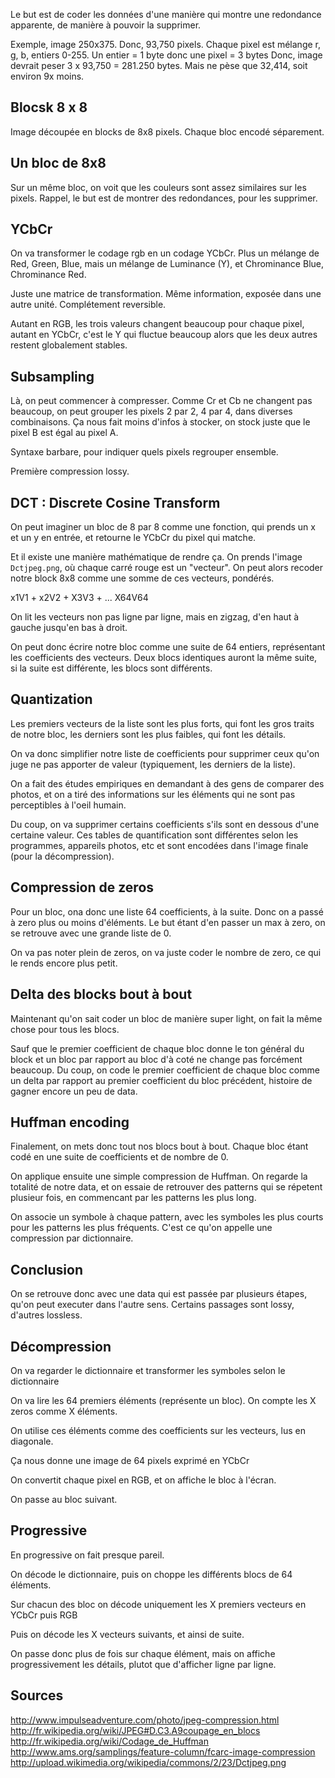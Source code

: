 Le but est de coder les données d'une manière qui montre une redondance
apparente, de manière à pouvoir la supprimer.

Exemple, image 250x375. Donc, 93,750 pixels.
Chaque pixel est mélange r, g, b, entiers 0-255.
Un entier = 1 byte donc une pixel = 3 bytes
Donc, image devrait peser 3 x 93,750 = 281.250 bytes.
Mais ne pèse que 32,414, soit environ 9x moins.

## Blocsk 8 x 8

Image découpée en blocks de 8x8 pixels.
Chaque bloc encodé séparement.

## Un bloc de 8x8

Sur un même bloc, on voit que les couleurs sont assez similaires sur les
pixels.
Rappel, le but est de montrer des redondances, pour les supprimer.

## YCbCr

On va transformer le codage rgb en un codage YCbCr. Plus un mélange de Red,
Green, Blue, mais un mélange de Luminance (Y), et Chrominance Blue, Chrominance
Red.

Juste une matrice de transformation. Même information, exposée dans une autre
unité. Complétement reversible.

Autant en RGB, les trois valeurs changent beaucoup pour chaque pixel, autant en
YCbCr, c'est le Y qui fluctue beaucoup alors que les deux autres restent
globalement stables.

## Subsampling

Là, on peut commencer à compresser. Comme Cr et Cb ne changent pas beaucoup, on
peut grouper les pixels 2 par 2, 4 par 4, dans diverses combinaisons. Ça nous
fait moins d'infos à stocker, on stock juste que le pixel B est égal au pixel
A. 

Syntaxe barbare, pour indiquer quels pixels regrouper ensemble.

Première compression lossy.

## DCT : Discrete Cosine Transform

On peut imaginer un bloc de 8 par 8 comme une fonction, qui prends un x et un
y en entrée, et retourne le YCbCr du pixel qui matche.

Et il existe une manière mathématique de rendre ça. On prends l'image
`Dctjpeg.png`, où chaque carré rouge est un "vecteur". On peut alors recoder
notre block 8x8 comme une somme de ces vecteurs, pondérés.

x1V1 + x2V2 + X3V3 + ... X64V64

On lit les vecteurs non pas ligne par ligne, mais en zigzag, d'en haut à gauche
jusqu'en bas à droit.

On peut donc écrire notre bloc comme une suite de 64 entiers, représentant les
coefficients des vecteurs. Deux blocs identiques auront la même suite, si la
suite est différente, les blocs sont différents.

## Quantization

Les premiers vecteurs de la liste sont les plus forts, qui font les gros traits
de notre bloc, les derniers sont les plus faibles, qui font les détails.

On va donc simplifier notre liste de coefficients pour supprimer ceux qu'on
juge ne pas apporter de valeur (typiquement, les derniers de la liste).

On a fait des études empiriques en demandant à des gens de comparer des photos,
et on a tiré des informations sur les éléments qui ne sont pas perceptibles
à l'oeil humain.

Du coup, on va supprimer certains coefficients s'ils sont en dessous d'une
certaine valeur. Ces tables de quantification sont différentes selon les
programmes, appareils photos, etc et sont encodées dans l'image finale (pour la
décompression).

## Compression de zeros

Pour un bloc, ona  donc une liste 64 coefficients, à la suite. Donc on a passé
à zero plus ou moins d'éléments. Le but étant d'en passer un max à zero, on se
retrouve avec une grande liste de 0.

On va pas noter plein de zeros, on va juste coder le nombre de zero, ce qui le
rends encore plus petit.

## Delta des blocks bout à bout

Maintenant qu'on sait coder un bloc de manière super light, on fait la même
chose pour tous les blocs.

Sauf que le premier coefficient de chaque bloc donne le ton général du block et
un bloc par rapport au bloc d'à coté ne change pas forcément beaucoup. Du coup,
on code le premier coefficient de chaque bloc comme un delta par rapport au
premier coefficient du bloc précédent, histoire de gagner encore un peu de
data.

## Huffman encoding

Finalement, on mets donc tout nos blocs bout à bout. Chaque bloc étant codé en
une suite de coefficients et de nombre de 0.

On applique ensuite une simple compression de Huffman. On regarde la totalité
de notre data, et on essaie de retrouver des patterns qui se répetent plusieur
fois, en commencant par les patterns les plus long.

On associe un symbole à chaque pattern, avec les symboles les plus courts pour
les patterns les plus fréquents. C'est ce qu'on appelle une compression par
dictionnaire.

## Conclusion

On se retrouve donc avec une data qui est passée par plusieurs étapes, qu'on
peut executer dans l'autre sens. Certains passages sont lossy, d'autres
lossless.

## Décompression

On va regarder le dictionnaire et transformer les symboles selon le
dictionnaire

On va lire les 64 premiers éléments (représente un bloc). On compte les X zeros
comme X éléments.

On utilise ces éléments comme des coefficients sur les vecteurs, lus en
diagonale.

Ça nous donne une image de 64 pixels exprimé en YCbCr

On convertit chaque pixel en RGB, et on affiche le bloc à l'écran.

On passe au bloc suivant.

## Progressive

En progressive on fait presque pareil.

On décode le dictionnaire, puis on choppe les différents blocs de 64 éléments.

Sur chacun des bloc on décode uniquement les X premiers vecteurs en YCbCr puis
RGB

Puis on décode les X vecteurs suivants, et ainsi de suite.

On passe donc plus de fois sur chaque élément, mais on affiche progressivement
les détails, plutot que d'afficher ligne par ligne.






## Sources

http://www.impulseadventure.com/photo/jpeg-compression.html
http://fr.wikipedia.org/wiki/JPEG#D.C3.A9coupage_en_blocs
http://fr.wikipedia.org/wiki/Codage_de_Huffman
http://www.ams.org/samplings/feature-column/fcarc-image-compression
http://upload.wikimedia.org/wikipedia/commons/2/23/Dctjpeg.png
